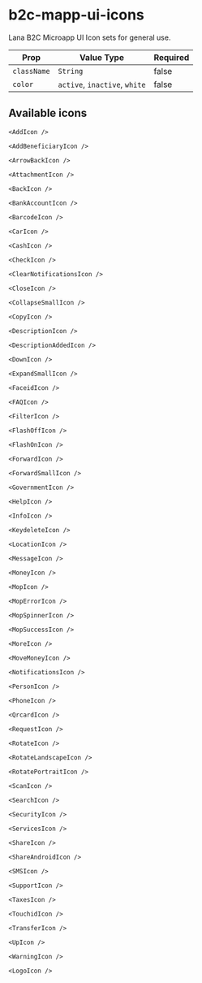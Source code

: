 # b2c-mapp-ui-icons
Lana B2C Microapp UI Icon sets for general use.

| Prop |  Value Type | Required |
| --- | --- | --- |
| `className` | `String` | false |
| `color` | `active`, `inactive`, `white` | false |

## Available icons

```
<AddIcon />
```

```
<AddBeneficiaryIcon />
```

```
<ArrowBackIcon />
```

```
<AttachmentIcon />
```

```
<BackIcon />
```

```
<BankAccountIcon />
```

```
<BarcodeIcon />
```

```
<CarIcon />
```

```
<CashIcon />
```

```
<CheckIcon />
```

```
<ClearNotificationsIcon />
```

```
<CloseIcon />
```

```
<CollapseSmallIcon />
```

```
<CopyIcon />
```

```
<DescriptionIcon />
```

```
<DescriptionAddedIcon />
```

```
<DownIcon />
```

```
<ExpandSmallIcon />
```

```
<FaceidIcon />
```

```
<FAQIcon />
```

```
<FilterIcon />
```

```
<FlashOffIcon />
```

```
<FlashOnIcon />
```

```
<ForwardIcon />
```

```
<ForwardSmallIcon />
```

```
<GovernmentIcon />
```

```
<HelpIcon />
```

```
<InfoIcon />
```

```
<KeydeleteIcon />
```

```
<LocationIcon />
```

```
<MessageIcon />
```

```
<MoneyIcon />
```

```
<MopIcon />
```

```
<MopErrorIcon />
```

```
<MopSpinnerIcon />
```

```
<MopSuccessIcon />
```

```
<MoreIcon />
```

```
<MoveMoneyIcon />
```

```
<NotificationsIcon />
```

```
<PersonIcon />
```

```
<PhoneIcon />
```

```
<QrcardIcon />
```

```
<RequestIcon />
```

```
<RotateIcon />
```

```
<RotateLandscapeIcon />
```

```
<RotatePortraitIcon />
```

```
<ScanIcon />
```

```
<SearchIcon />
```

```
<SecurityIcon />
```

```
<ServicesIcon />
```

```
<ShareIcon />
```

```
<ShareAndroidIcon />
```

```
<SMSIcon />
```

```
<SupportIcon />
```

```
<TaxesIcon />
```

```
<TouchidIcon />
```

```
<TransferIcon />
```

```
<UpIcon />
```

```
<WarningIcon />
```

```
<LogoIcon />
```
